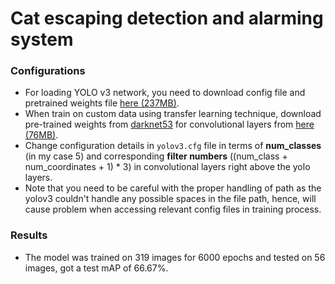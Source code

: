 # Cat escaping detection and alarming system


### Configurations
* For loading YOLO v3 network, you need to download config file and pretrained weights file [here (237MB)](https://pjreddie.com/media/files/yolov3.weights).
* When train on custom data using transfer learning technique, download pre-trained weights from [darknet53](https://pjreddie.com/darknet/imagenet/#darknet53) for convolutional layers from [here (76MB)](https://pjreddie.com/media/files/darknet53.conv.74).
* Change configuration details in `yolov3.cfg` file in terms of **num_classes** (in my case 5) and corresponding **filter numbers** ((num_class + num_coordinates + 1) * 3) in convolutional layers right above the yolo layers.
* Note that you need to be careful with the proper handling of path as the yolov3 couldn't handle any possible spaces in the file path, hence, will cause problem when accessing relevant config files in training process.


### Results
* The model was trained on 319 images for 6000 epochs and tested on 56 images, got a test mAP of 66.67%.